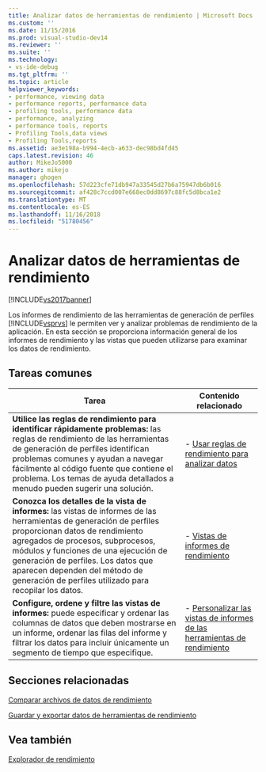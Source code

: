 ```yaml
---
title: Analizar datos de herramientas de rendimiento | Microsoft Docs
ms.custom: ''
ms.date: 11/15/2016
ms.prod: visual-studio-dev14
ms.reviewer: ''
ms.suite: ''
ms.technology:
- vs-ide-debug
ms.tgt_pltfrm: ''
ms.topic: article
helpviewer_keywords:
- performance, viewing data
- performance reports, performance data
- profiling tools, performance data
- performance, analyzing
- performance tools, reports
- Profiling Tools,data views
- Profiling Tools,reports
ms.assetid: ae3e198a-b994-4ecb-a633-dec98bd4fd45
caps.latest.revision: 46
author: MikeJo5000
ms.author: mikejo
manager: ghogen
ms.openlocfilehash: 57d223cfe71db947a33545d27b6a75947db6b016
ms.sourcegitcommit: af428c7ccd007e668ec0dd8697c88fc5d8bca1e2
ms.translationtype: MT
ms.contentlocale: es-ES
ms.lasthandoff: 11/16/2018
ms.locfileid: "51780456"
---
```

# <a name="analyzing-performance-tools-data"></a>Analizar datos de herramientas de rendimiento
[!INCLUDE[vs2017banner](../includes/vs2017banner.md)]

Los informes de rendimiento de las herramientas de generación de perfiles [!INCLUDE[vsprvs](../includes/vsprvs-md.md)] le permiten ver y analizar problemas de rendimiento de la aplicación. En esta sección se proporciona información general de los informes de rendimiento y las vistas que pueden utilizarse para examinar los datos de rendimiento.  
  
## <a name="common-tasks"></a>Tareas comunes  
  
|Tarea|Contenido relacionado|  
|----------|---------------------|  
|**Utilice las reglas de rendimiento para identificar rápidamente problemas:** las reglas de rendimiento de las herramientas de generación de perfiles identifican problemas comunes y ayudan a navegar fácilmente al código fuente que contiene el problema. Los temas de ayuda detallados a menudo pueden sugerir una solución.|-   [Usar reglas de rendimiento para analizar datos](../profiling/using-performance-rules-to-analyze-data.md)|  
|**Conozca los detalles de la vista de informes:** las vistas de informes de las herramientas de generación de perfiles proporcionan datos de rendimiento agregados de procesos, subprocesos, módulos y funciones de una ejecución de generación de perfiles. Los datos que aparecen dependen del método de generación de perfiles utilizado para recopilar los datos.|-   [Vistas de informes de rendimiento](../profiling/performance-report-views.md)|  
|**Configure, ordene y filtre las vistas de informes:** puede especificar y ordenar las columnas de datos que deben mostrarse en un informe, ordenar las filas del informe y filtrar los datos para incluir únicamente un segmento de tiempo que especifique.|-   [Personalizar las vistas de informes de las herramientas de rendimiento](../profiling/customizing-performance-tools-report-views.md)|  
  
## <a name="related-sections"></a>Secciones relacionadas  
 [Comparar archivos de datos de rendimiento](../profiling/comparing-performance-data-files.md)  
  
 [Guardar y exportar datos de herramientas de rendimiento](../profiling/saving-and-exporting-performance-tools-data.md)  
  
## <a name="see-also"></a>Vea también  
 [Explorador de rendimiento](../profiling/performance-explorer.md)



